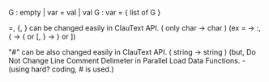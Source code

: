 G :
  empty |
  var = val |
  val
G : 
  var = { 
    list of G
  }
  
=, {, }  can be changed easily in ClauText API. ( only char -> char )
(ex = -> :, { -> { or [, } -> } or ])

"#" can be also changed easily in ClauText API. ( string -> string )
(but, Do Not Change Line Comment Delimeter in Parallel Load Data Functions. - (using hard? coding, # is used.)
